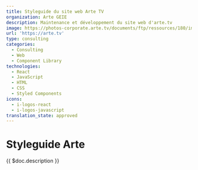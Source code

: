 ```yaml
---
title: Styleguide du site web Arte TV
organization: Arte GEIE
description: Maintenance et développement du site web d'arte.tv
image: https://photos-corporate.arte.tv/documents/ftp/ressources/180/images/logo.png
url: 'https://arte.tv'
type: consulting
categories:
  - Consulting
  - Web
  - Component Library
technologies:
  - React
  - JavaScript
  - HTML
  - CSS
  - Styled Components
icons:
  - i-logos-react
  - i-logos-javascript
translation_state: approved
---
```


# Styleguide Arte

{{ $doc.description }}
